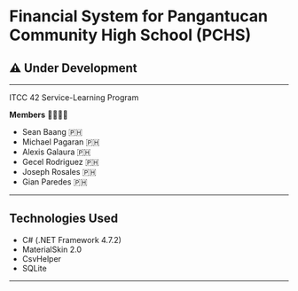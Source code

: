 # Financial System for Pangantucan Community High School (PCHS)

## :warning: Under Development

---

ITCC 42 Service-Learning Program

**Members** :family_man_man_boy_boy:

- Sean Baang :philippines:
- Michael Pagaran :philippines:
- Alexis Galaura :philippines:
- Gecel Rodriguez :philippines:
- Joseph Rosales :philippines:
- Gian Paredes :philippines:

---

## Technologies Used

- C# (.NET Framework 4.7.2)
- MaterialSkin 2.0
- CsvHelper
- SQLite

---
